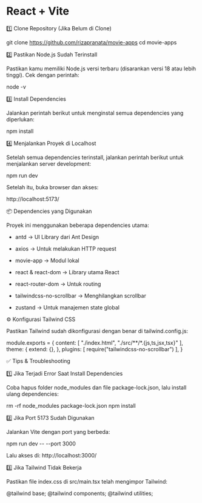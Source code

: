 # React + Vite


1️⃣ Clone Repository (Jika Belum di Clone)

git clone <https://github.com/rizapranata/movie-apps>
cd movie-apps

2️⃣ Pastikan Node.js Sudah Terinstall

Pastikan kamu memiliki Node.js versi terbaru (disarankan versi 18 atau lebih tinggi). Cek dengan perintah:

node -v

3️⃣ Install Dependencies

Jalankan perintah berikut untuk menginstal semua dependencies yang diperlukan:

npm install

4️⃣ Menjalankan Proyek di Localhost

Setelah semua dependencies terinstall, jalankan perintah berikut untuk menjalankan server development:

npm run dev

Setelah itu, buka browser dan akses:

http://localhost:5173/

📦 Dependencies yang Digunakan

Proyek ini menggunakan beberapa dependencies utama:

- antd → UI Library dari Ant Design

- axios → Untuk melakukan HTTP request

- movie-app → Modul lokal

- react & react-dom → Library utama React

- react-router-dom → Untuk routing

- tailwindcss-no-scrollbar → Menghilangkan scrollbar

- zustand → Untuk manajemen state global

⚙️ Konfigurasi Tailwind CSS

Pastikan Tailwind sudah dikonfigurasi dengan benar di tailwind.config.js:

module.exports = {
  content: [
    "./index.html",
    "./src/**/*.{js,ts,jsx,tsx}"
  ],
  theme: {
    extend: {},
  },
  plugins: [
    require("tailwindcss-no-scrollbar")
  ],
}

✅ Tips & Troubleshooting

1️⃣ Jika Terjadi Error Saat Install Dependencies

Coba hapus folder node_modules dan file package-lock.json, lalu install ulang dependencies:

rm -rf node_modules package-lock.json
npm install

2️⃣ Jika Port 5173 Sudah Digunakan

Jalankan Vite dengan port yang berbeda:

npm run dev -- --port 3000

Lalu akses di: http://localhost:3000/

3️⃣ Jika Tailwind Tidak Bekerja

Pastikan file index.css di src/main.tsx telah mengimpor Tailwind:

@tailwind base;
@tailwind components;
@tailwind utilities;